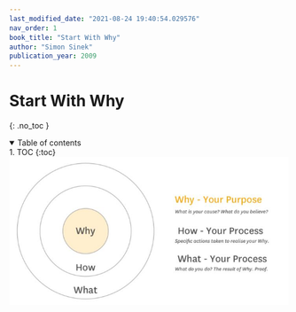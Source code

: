 ```yaml
---
last_modified_date: "2021-08-24 19:40:54.029576"
nav_order: 1
book_title: "Start With Why"
author: "Simon Sinek"
publication_year: 2009
---
```

# Start With Why
{: .no_toc }

<details open markdown="block">
  <summary>
    Table of contents
  </summary>
1. TOC
{:toc}
</details>

<div style="text-align:center">
  <a href="/assets/img/start-with-why-golden-circle.jpg">
    <img src="/assets/img/start-with-why-golden-circle.jpg" alt="conceptual layers example">
  </a>
</div>